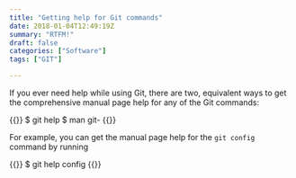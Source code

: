 ```yaml
---
title: "Getting help for Git commands"
date: 2018-01-04T12:49:19Z
summary: "RTFM!"
draft: false
categories: ["Software"]
tags: ["GIT"]

---
```


If you ever need help while using Git, there are two, equivalent ways to get the 
comprehensive manual page help for any of the Git commands:

{{<highlight bash>}}
$ git help <verb>
$ man git-<verb>
{{</highlight>}}
 
For example, you can get the manual page help for the `git config` command by running
 
{{<highlight bash>}}
$ git help config
{{</highlight>}}